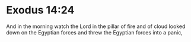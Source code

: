 # Exodus 14:24

And in the morning watch the Lord in the pillar of fire and of cloud looked down on the Egyptian forces and threw the Egyptian forces into a panic,

